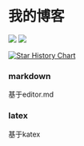 # 我的博客

![](https://img.shields.io/github/forks/jackzhang2013/temp?style=social) ![](https://img.shields.io/github/stars/jackzhang2013/temp?style=social)

<a href="https://star-history.com/#jackzhang2013/temp&Date">
 <picture>
   <source media="(prefers-color-scheme: dark)" srcset="https://api.star-history.com/svg?repos=jackzhang2013/temp&type=Date&theme=dark" />
   <source media="(prefers-color-scheme: light)" srcset="https://api.star-history.com/svg?repos=jackzhang2013/temp&type=Date" />
   <img alt="Star History Chart" src="https://api.star-history.com/svg?repos=jackzhang2013/temp&type=Date" />
 </picture>
</a>

### markdown
基于editor.md
### latex
基于katex